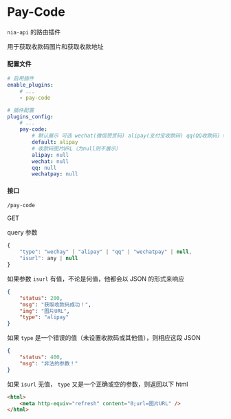 # Pay-Code

`nia-api` 的路由插件

用于获取收款码图片和获取收款地址

#### 配置文件

```yaml
# 启用插件
enable_plugins:
    # ...
    - pay-code

# 插件配置
plugins_config:
    # ...
    pay-code:
        # 默认展示 可选 wechat(微信赞赏码) alipay(支付宝收款码) qq(QQ收款码) wechatpay(微信收款码)
        default: alipay
        # 收款码图片URL（为null则不展示）
        alipay: null
        wechat: null
        qq: null
        wechatpay: null
```

#### 接口

`/pay-code`

GET

query 参数

```js
{
	"type": "wechay" | "alipay" | "qq" | "wechatpay" | null,
    "isurl": any | null
}
```

如果参数 `isurl` 有值，不论是何值，他都会以 JSON 的形式来响应

```json
{
    "status": 200,
    "msg": "获取收款码成功！",
    "img": "图片URL",
    "type": "alipay"
}
```

如果 `type` 是一个错误的值（未设置收款码或其他值），则相应这段 JSON

```json
{
    "status": 400,
    "msg": "非法的参数！"
}
```

如果 `isurl` 无值， `type` 又是一个正确或空的参数，则返回以下 html

```html
<html>
    <meta http-equiv="refresh" content="0;url=图片URL" />
</html>
```
